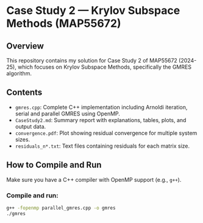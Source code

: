 # Case Study 2 — Krylov Subspace Methods (MAP55672)

## Overview

This repository contains my solution for Case Study 2 of MAP55672 (2024-25), which focuses on Krylov Subspace Methods, specifically the GMRES algorithm.

## Contents

- `gmres.cpp`: Complete C++ implementation including Arnoldi iteration, serial and parallel GMRES using OpenMP.
- `CaseStudy2.md`: Summary report with explanations, tables, plots, and output data.
- `convergence.pdf`: Plot showing residual convergence for multiple system sizes.
- `residuals_n*.txt`: Text files containing residuals for each matrix size.

## How to Compile and Run

Make sure you have a C++ compiler with OpenMP support (e.g., `g++`).

### Compile and run:
```bash
g++ -fopenmp parallel_gmres.cpp -o gmres
./gmres
